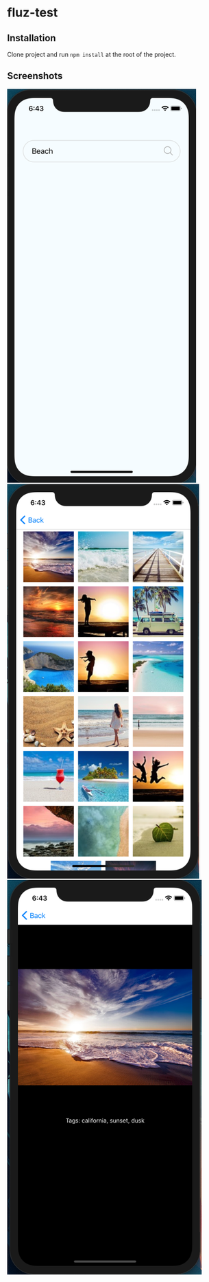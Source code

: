 # fluz-test

## Installation

Clone project and run `npm install` at the root of the project.

## Screenshots
![alt text][first-screen]
![alt text][second-screen]
![alt text][third-screen]

[first-screen]:https://github.com/corasan/fluz-test/blob/master/screenshots/1.png
[second-screen]:https://github.com/corasan/fluz-test/blob/master/screenshots/2.png
[third-screen]:https://github.com/corasan/fluz-test/blob/master/screenshots/3.png
